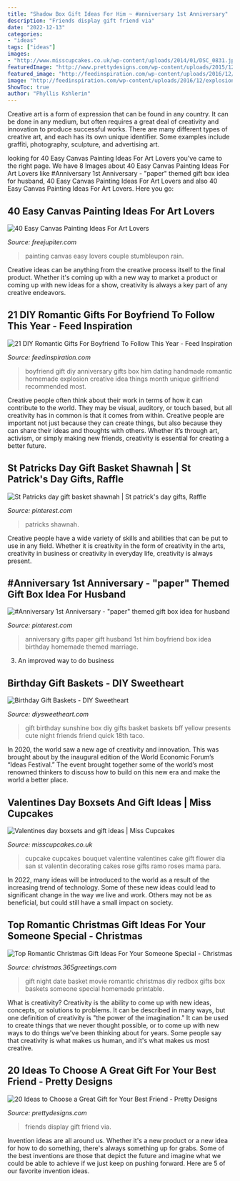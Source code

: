 ```yaml
---
title: "Shadow Box Gift Ideas For Him ~ #anniversary 1st Anniversary"
description: "Friends display gift friend via"
date: "2022-12-13"
categories:
- "ideas"
tags: ["ideas"]
images:
- "http://www.misscupcakes.co.uk/wp-content/uploads/2014/01/DSC_0831.jpg"
featuredImage: "http://www.prettydesigns.com/wp-content/uploads/2015/12/Friends-Photo-Display.jpg"
featured_image: "http://feedinspiration.com/wp-content/uploads/2016/12/explosion-box.jpg"
image: "http://feedinspiration.com/wp-content/uploads/2016/12/explosion-box.jpg"
ShowToc: true
author: "Phyllis Kshlerin"
---
```



Creative art is a form of expression that can be found in any country. It can be done in any medium, but often requires a great deal of creativity and innovation to produce successful works. There are many different types of creative art, and each has its own unique identifier. Some examples include graffiti, photography, sculpture, and advertising art.

	

		
looking for 40 Easy Canvas Painting Ideas For Art Lovers you've came to the right page. We have 8 Images about 40 Easy Canvas Painting Ideas For Art Lovers like #Anniversary 1st Anniversary - &quot;paper&quot; themed gift box idea for husband, 40 Easy Canvas Painting Ideas For Art Lovers and also 40 Easy Canvas Painting Ideas For Art Lovers. Here you go:
		
    
## 40 Easy Canvas Painting Ideas For Art Lovers

<img loading=lazy src="http://www.freejupiter.com/wp-content/uploads/2016/10/Easy-Canvas-Painting-Ideas-10.jpg" onerror="this.onerror=null;this.src='https://tse3.mm.bing.net/th?id=OIP.xrrWS4eToBK7yNxF156iQQHaLt&amp;pid=15.1';" alt="40 Easy Canvas Painting Ideas For Art Lovers">

_Source: freejupiter.com_

>painting canvas easy lovers couple stumbleupon rain. 

	

Creative ideas can be anything from the creative process itself to the final product. Whether it's coming up with a new way to market a product or coming up with new ideas for a show, creativity is always a key part of any creative endeavors.

    
## 21 DIY Romantic Gifts For Boyfriend To Follow This Year - Feed Inspiration

<img loading=lazy src="http://feedinspiration.com/wp-content/uploads/2016/12/explosion-box.jpg" onerror="this.onerror=null;this.src='https://tse2.mm.bing.net/th?id=OIP.QC5wE7YIiqPdfEjSU5uX_wHaLH&amp;pid=15.1';" alt="21 DIY Romantic Gifts For Boyfriend To Follow This Year - Feed Inspiration">

_Source: feedinspiration.com_

>boyfriend gift diy anniversary gifts box him dating handmade romantic homemade explosion creative idea things month unique girlfriend recommended most. 

	

Creative people often think about their work in terms of how it can contribute to the world. They may be visual, auditory, or touch based, but all creativity has in common is that it comes from within. Creative people are important not just because they can create things, but also because they can share their ideas and thoughts with others. Whether it’s through art, activism, or simply making new friends, creativity is essential for creating a better future.

    
## St Patricks Day Gift Basket Shawnah | St Patrick&#039;s Day Gifts, Raffle

<img loading=lazy src="https://i.pinimg.com/736x/c4/00/8d/c4008d1c6e4f9d1f9f3f759ba8562c77--st-patricks-day-gift-baskets.jpg" onerror="this.onerror=null;this.src='https://tse4.mm.bing.net/th?id=OIP.CdYXqfOsr0G_Gu_kZjGynQHaJ3&amp;pid=15.1';" alt="St Patricks day gift basket shawnah | St patrick&#039;s day gifts, Raffle">

_Source: pinterest.com_

>patricks shawnah. 

	

Creative people have a wide variety of skills and abilities that can be put to use in any field. Whether it is creativity in the form of creativity in the arts, creativity in business or creativity in everyday life, creativity is always present.

    
## #Anniversary 1st Anniversary - &quot;paper&quot; Themed Gift Box Idea For Husband

<img loading=lazy src="https://i.pinimg.com/736x/15/d3/11/15d311d2e54268274fe223ee8d495048--marriage-anniversary-paper-anniversary-gifts.jpg" onerror="this.onerror=null;this.src='https://tse3.mm.bing.net/th?id=OIP.CCJiwt8aQwaJcYfLE_cgbgHaJ4&amp;pid=15.1';" alt="#Anniversary 1st Anniversary - &quot;paper&quot; themed gift box idea for husband">

_Source: pinterest.com_

>anniversary gifts paper gift husband 1st him boyfriend box idea birthday homemade themed marriage. 

	

3. An improved way to do business

    
## Birthday Gift Baskets - DIY Sweetheart

<img loading=lazy src="https://diysweetheart.com/wp-content/uploads/2019/10/Birthday-gift-sunshine-box.jpg" onerror="this.onerror=null;this.src='https://tse2.mm.bing.net/th?id=OIP.dZ2slKfbe75nAfIQ8SqQiwHaJ4&amp;pid=15.1';" alt="Birthday Gift Baskets - DIY Sweetheart">

_Source: diysweetheart.com_

>gift birthday sunshine box diy gifts basket baskets bff yellow presents cute night friends friend quick 18th taco. 

	

In 2020, the world saw a new age of creativity and innovation. This was brought about by the inaugural edition of the World Economic Forum’s “Ideas Festival.” The event brought together some of the world’s most renowned thinkers to discuss how to build on this new era and make the world a better place.

    
## Valentines Day Boxsets And Gift Ideas | Miss Cupcakes

<img loading=lazy src="http://www.misscupcakes.co.uk/wp-content/uploads/2014/01/DSC_0831.jpg" onerror="this.onerror=null;this.src='https://tse4.mm.bing.net/th?id=OIP.Ert5I2cFCeXz74T-nsgvaAHaKC&amp;pid=15.1';" alt="Valentines day boxsets and gift ideas | Miss Cupcakes">

_Source: misscupcakes.co.uk_

>cupcake cupcakes bouquet valentine valentines cake gift flower dia san st valentin decorating cakes rose gifts ramo roses mama para. 

	

In 2022, many ideas will be introduced to the world as a result of the increasing trend of technology. Some of these new ideas could lead to significant change in the way we live and work. Others may not be as beneficial, but could still have a small impact on society.

    
## Top Romantic Christmas Gift Ideas For Your Someone Special - Christmas

<img loading=lazy src="http://christmas.365greetings.com/wp-content/uploads/2012/11/romantic-christmas-gift-ideas-06.jpg" onerror="this.onerror=null;this.src='https://tse3.mm.bing.net/th?id=OIP.l31FTn7JIM9ZT_iCvmTRbwHaLC&amp;pid=15.1';" alt="Top Romantic Christmas Gift Ideas For Your Someone Special - Christmas">

_Source: christmas.365greetings.com_

>gift night date basket movie romantic christmas diy redbox gifts box baskets someone special homemade printable. 

	

What is creativity?
Creativity is the ability to come up with new ideas, concepts, or solutions to problems. It can be described in many ways, but one definition of creativity is "the power of the imagination." It can be used to create things that we never thought possible, or to come up with new ways to do things we've been thinking about for years. Some people say that creativity is what makes us human, and it's what makes us most creative.

    
## 20 Ideas To Choose A Great Gift For Your Best Friend - Pretty Designs

<img loading=lazy src="http://www.prettydesigns.com/wp-content/uploads/2015/12/Friends-Photo-Display.jpg" onerror="this.onerror=null;this.src='https://tse3.mm.bing.net/th?id=OIP.wBUzjcD355wHLxmT33KbJgHaHa&amp;pid=15.1';" alt="20 Ideas to Choose a Great Gift for Your Best Friend - Pretty Designs">

_Source: prettydesigns.com_

>friends display gift friend via. 

	

Invention ideas are all around us. Whether it's a new product or a new idea for how to do something, there's always something up for grabs. Some of the best inventions are those that depict the future and imagine what we could be able to achieve if we just keep on pushing forward. Here are 5 of our favorite invention ideas.

